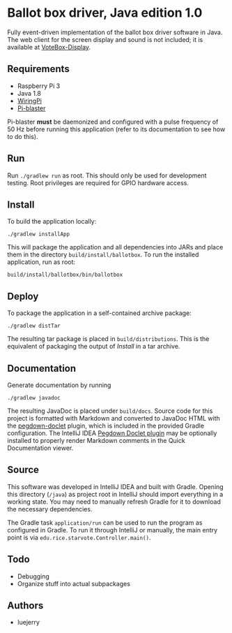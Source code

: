 # Ballot box driver, Java edition 1.0

Fully event-driven implementation of the ballot box driver software in Java.
The web client for the screen display and sound is not included; it is
available at [VoteBox-Display](https://github.com/luejerry/VoteBox-Display).

## Requirements
- Raspberry Pi 3
- Java 1.8
- [WiringPi](http://wiringpi.com/)
- [Pi-blaster](https://github.com/sarfata/pi-blaster)

Pi-blaster **must** be daemonized and configured with a pulse frequency of 50 Hz before
running this application (refer to its documentation to see how to do this).

## Run
Run `./gradlew run` as root. This should only be used for development testing. Root
privileges are required for GPIO hardware access.

## Install
To build the application locally:

`./gradlew installApp`

This will package the application and all dependencies into JARs and place
them in the directory `build/install/ballotbox`. To run the installed
application, run as root:

`build/install/ballotbox/bin/ballotbox`

## Deploy
To package the application in a self-contained archive package:

`./gradlew distTar`

The resulting tar package is placed in `build/distributions`. This is the equivalent of
packaging the output of _Install_ in a tar archive.

## Documentation
Generate documentation by running

`./gradlew javadoc`

The resulting JavaDoc is placed under `build/docs`. Source code for this
project is formatted with Markdown and converted to JavaDoc HTML with the
[pegdown-doclet](https://github.com/Abnaxos/pegdown-doclet) plugin, which is
included in the provided Gradle configuration. The IntelliJ IDEA [Pegdown
Doclet plugin](https://plugins.jetbrains.com/plugin/7253?pr=idea) may be
optionally installed to properly render Markdown comments in the Quick
Documentation viewer.

## Source
This software was developed in IntelliJ IDEA and built with Gradle. Opening
this directory (`/java`) as project root in IntelliJ should import everything
in a working state. You may need to manually refresh Gradle for it to download
the necessary dependencies.

The Gradle task `application/run` can be used to run the program as configured
in Gradle. To run it through IntelliJ or manually, the main entry point is via
`edu.rice.starvote.Controller.main()`.

## Todo
- Debugging
- Organize stuff into actual subpackages

## Authors
- luejerry
